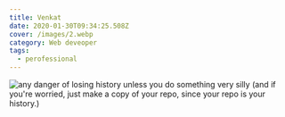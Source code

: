 ```yaml
---
title: Venkat
date: 2020-01-30T09:34:25.508Z
cover: /images/2.webp
category: Web deveoper
tags:
  - perofessional
---
```

![any danger of losing history unless you do something very silly (and if you're worried, just make a copy of your repo, since your repo is your history.)](/images/people-on-train-station-3412360.jpg "profile")

